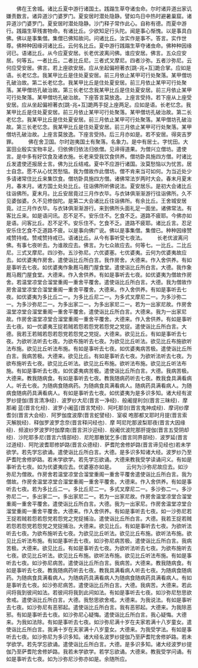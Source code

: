 <!-- { "loadSidebar": true } -->
　　佛在王舍城。诸比丘夏中游行诸国土。践蹋生草夺诸虫命。尔时诸异道出家讥嫌责数言。诸异道沙门婆罗门。夏安居时潜处隐静。譬如鸟日中热时避暑巢窟。诸异道沙门婆罗门。夏安居时潜处隐静。沙门释子常作此心。自称有德。而夏中游行。践蹋生草残害物命。有诸比丘。少欲知足行头陀。闻是事心惭愧。以是事具白佛。佛以是事集僧。集僧已佛知故问。问诸比丘。汝实作是事不。答言。实作世尊。佛种种因缘诃诸比丘。云何名比丘。夏中游行践蹋生草夺诸虫命。佛种种因缘诃已。语诸比丘。从今应夏安居。长老优波离问佛。谁应安居。佛言。五众应安居。何等五。一者比丘。二者比丘尼。三者式叉摩尼。四者沙弥。五者沙弥尼。云何应受安居。佛言。若上座欲安居。应从坐起偏袒著衣[跳-兆+互]跪合掌。应如是语。长老忆念。我某甲比丘是住处夏安居。前三月依止某甲可行处聚落。某甲僧坊孔破治故。第二长老忆念。我某甲比丘是住处夏安居。前三月依止某甲可行处聚落。某甲僧坊孔破治故。第三长老忆念我某甲比丘是住处夏安居。前三月依止某甲可行处聚落。某甲僧坊孔破治故。下座答言莫放逸。上座言受持。若下座从上座受安居。应从坐起偏袒著衣[跳-兆+互]跪两手捉上座两足。应如是语。长老忆念。我某甲比丘是住处夏安居。前三月依止某甲可行处聚落。某甲僧坊孔破治故。第二长老忆念。我某甲比丘是住处夏安居。前三月依止某甲可行处聚落。某甲僧坊孔破治故。第三长老忆念。我某甲比丘是住处夏安居。前三月依止某甲可行处聚落。某甲僧坊孔破治故。上座言莫放逸。下座言受持。后三月亦如是。若不安居。得突吉罗罪。
　　佛在舍卫国。尔时迦夷国土有聚落。名象力。是中有居士。字忧田。大富田业殷实宝物丰足。归依佛归依法归依僧。见谛得道果。为僧兴立僧坊。遣使言。是中多有好饮食及诸衣施。长老来受我饮食供养。僧坊卧具施四方僧。时诸比丘发遣使还报居士言。佛为比丘结戒。夏中不应游行诸国。汝莫愁恼以为忧苦。居士自念。愿不从心忧苦愁恼。我为僧故作此僧坊。僧不肯来当可如何。为当近处少多请诸常住比丘来集饮食。僧坊卧具施四方僧。诸佛常法岁两时大会。春末月夏末月。春末月。诸方国土处处比丘。往诣佛所听佛说法。夏安居乐。是初大会诸比丘往诣佛所。夏末月。比丘安居竟过三月作衣毕。与衣钵俱渐渐游行往诣佛所。久不见婆伽婆。久不见修伽陀。是第二大会诸比丘往诣佛所。有余比丘。王舍城安居竟。过三月作衣毕。与衣钵俱渐渐游行。来到佛所头面礼足一面坐。诸佛常法。有客比丘来。如是语问讯。忍不足不。安乐住不。乞食不乏。道路不疲耶。今佛亦如是语。问客比丘。忍不足不。安乐住不。乞食不乏。道路不疲耶。诸比丘言。忍足安乐住乞食不乏道路不疲。以是事向佛广说。佛以是事集僧。集僧已。种种因缘赞戒赞持戒。赞戒赞持戒已。语诸比丘。从今有事听受七夜法。
　　长老优波离问佛。有事七夜听去。为谁故应去。佛言。为七众故应去。何等七。一比丘。二比丘尼。三式叉摩尼。四沙弥。五沙弥尼。六优婆塞。七优婆夷。云何为优婆夷故应去。如优婆夷作房舍。遣使诣比丘所白言。我作房舍。大德来。作入舍供养。有如是事听去七夜。如优婆夷作象厩马厩门屋食堂。遣使诣比丘所白言。大德。我作象厩马厩门屋食堂。大德来。作入舍供养。有如是事听去七夜。如优婆夷为僧故作房舍。若温堂凉堂合溜堂重阁一重舍平覆舍。遣使诣比丘所白言。大德。我为僧故作房舍温堂凉堂合溜堂重阁一重舍平覆舍。大德来。作入舍供养。有如是事听去七夜。如优婆夷为多比丘二一。为多比丘尼二一。为多式叉摩尼二一。为多沙弥二一。为多沙弥尼二一。为多出家二一。为多出家尼二一。若为一出家尼故。作房舍温堂凉堂合溜堂重阁一重舍平覆舍。遣使诣比丘所白言。大德来。我为一出家尼故。作房舍温堂凉堂合溜堂重阁一重舍平覆舍。大德来。作入舍供养。有如是事听去七夜。如一优婆夷王捉若贼若怨若怨党若怨党之党捉。遣使诣比丘所白言。大德。我若王若贼若怨若怨党若怨党之党捉。大德来。欲见比丘。有如是事听去七夜。为欲听法听去七夜。为欲布施听去七夜。为欲见比丘听法。欲见比丘布施欲听法布施。欲见比丘听法布施。有如是事听去七夜。如优婆夷病苦极。遣使诣比丘所白言。我病苦极。大德来。欲见比丘。有如是事听去七夜。为欲听法听去七夜。为欲布施听去七夜。欲见比丘听法。欲见比丘布施。欲听法布施。欲见比丘听法布施。有如是事听去七夜。如优婆夷病苦极。遣使诣比丘所白言。大德。我病苦极。大德来。教我随病食。有如是事听去七夜。教我随病药听去七夜。教我食具满看病人。听去七夜。为随病食随病药。为随病食具满看病人。随病药具满看病人。为随病食随病药具满看病人。有如是事听去七夜。如优婆夷为是多识多知。诸大经有波罗纱提伽(晋言清净经)．波罗纱大尼(晋言一净经)．般阇提利剑(晋言三昧经)．摩那阇
蓝(晋言化经)．波罗小阇蓝(晋言梵经)．阿吒那剑(晋言鬼神成经)．摩诃纱摩耆剑(晋言大会经)．阿罗伽度波摩(晋言蛇譬经)．室唳
咆那都叉耶时月提(晋言索灭解脱经)．释伽罗波罗念奈(晋言释问经也)．摩
呵尼陀那波梨耶夜(晋言大因缘经)．频波纱罗波罗时伽摩南(晋言洴沙迎经)．般阇优波陀那肝提伽(晋言五受阴却经)．沙陀耶多尼(晋言六情部经)．尼陀那散犹乞多(晋言同界部经)．波罗延(晋言过道经)．阿陀波耆耶修妒路(晋言众德经)．萨耆陀舍修妒路(晋言谛见经也)若未学欲学。若先学忘欲诵。遣使诣比丘所白言。大德。是多识多知诸大经。波罗纱乃至萨耆陀舍修妒路。若未学欲学。若先学忘欲诵。大德来教我受学读诵问义。有如是事听去七夜。如为优婆夷应去。优婆塞亦如是。
　　云何为沙弥尼故应去。如沙弥尼为僧故。作房舍若温堂凉堂合溜堂重阁一重舍平覆舍遣使诣比丘所白言。我为僧故。作房舍温堂凉堂合溜堂重阁一重舍平覆舍。大德来。作入舍供养。有如是事听去七夜。若为多比丘二一。多比丘尼二一。多式叉摩尼二一。多沙弥二一。多沙弥尼二一。多出家二一。多出家尼二一。若为一出家尼故。作房舍温堂凉堂合溜堂重阁一重舍平覆舍。遣使诣比丘所白言。大德。我为一出家尼。作房舍温堂凉堂合溜堂重阁一重舍平覆舍。大德来。作入舍供养。有如是事听去七夜。如一沙弥尼若王捉若贼若怨若怨党若怨党之党捉捕治。遣使诣比丘所白言。大德。我若王捉若贼若怨若怨党若怨党之党捉捕治。大德来。欲见比丘。有如是事听去七夜。为欲听法听去七夜。为欲布施听去七夜。为欲见比丘听法。欲见比丘布施。欲听法布施。欲见比丘听法布施。有如是事听去七夜。如沙弥尼病苦极。遣使诣比丘所白言。我病苦极。大德来。欲见比丘。有如是事听去七夜。为欲听法听去七夜。为欲布施听去七夜。欲见比丘听法。欲见比丘布施。欲听法布施。欲见比丘听法布施。有如是事听去七夜。如沙弥尼病苦。遣使诣比丘所白言。我病苦。大德来。教我随病食。有如是事听去七夜。教我随病药听去七夜。教我具满看病人听去七夜。为随病食随病药。为随病食具满看病人。为随病药具满看病人为随病食随病药具满看病人。有如是事听去七夜。如沙弥尼病苦。遣使诣比丘所白言。大德。我病苦。大德来。若此间将我到彼间如法。若彼间将我到此间如法。有如是事听去七夜。如沙弥尼愁思欲舍戒。遣使诣比丘所白言。大德。我愁思欲舍戒。大德来。为我说法。有如是事听去七夜。如沙弥尼有恶邪起。遣使诣比丘所白言。我有恶邪起。大德来。为我除恶邪。有如是事听去七夜。如沙弥尼心疑悔。遣使诣比丘所白言。我心疑悔。大德来。为我如法除。有如是事听去七夜。如沙弥尼满十岁在夫家若满十八岁童女。遣使诣比丘所白言。我满十岁在夫家满十八岁童女。大德来。为我受学法。有如是事听去七夜。如沙弥尼为多识多知。诸大经名波罗纱提伽乃至萨耆陀舍修妒路。若未学欲学。若先学忘欲诵。遣使诣比丘所白言。大德。是多识多知。诸大经波罗纱提伽乃至萨耆陀舍修妒路。我若未学欲学。若学忘欲诵。大德来。教我受学问诵。有如是事听去七夜。如为沙弥尼沙弥亦如是。余随所应。
